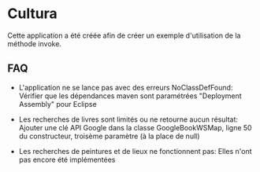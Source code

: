 Cultura 
=======

Cette application a été créée afin de créer un exemple d'utilisation de la méthode invoke.

FAQ
-------

- L'application ne se lance pas avec des erreurs NoClassDefFound:
Vérifier que les dépendances maven sont paramétrées "Deployment Assembly" pour Eclipse

- Les recherches de livres sont limités ou ne retourne aucun résultat:
Ajouter une clé API Google dans la classe GoogleBookWSMap, ligne 50 du constructeur, troisème paramètre (à la place de null)

- Les recherches de peintures et de lieux ne fonctionnent pas:
Elles n'ont pas encore été implémentées